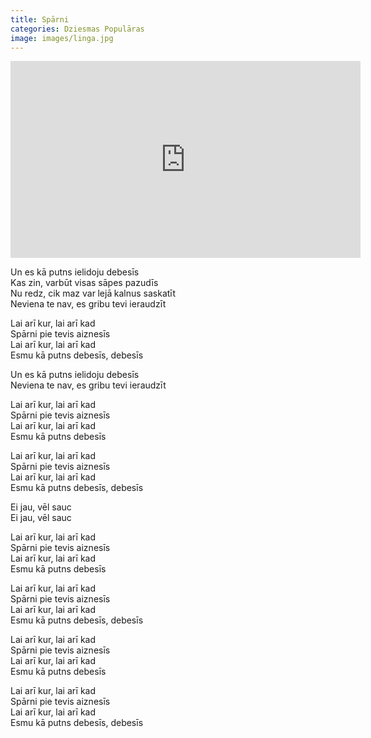 ```yaml
---
title: Spārni
categories: Dziesmas Populāras
image: images/linga.jpg
---
```

<iframe width="560" height="315" src="https://www.youtube.com/embed/kmV5gtKr9Uc?si=G5NzODic54pasXTj" title="YouTube video player" frameborder="0" allow="accelerometer; autoplay; clipboard-write; encrypted-media; gyroscope; picture-in-picture; web-share" referrerpolicy="strict-origin-when-cross-origin" allowfullscreen></iframe>

Un es kā putns ielidoju debesīs  
Kas zin, varbūt visas sāpes pazudīs  
Nu redz, cik maz var lejā kalnus saskatīt  
Neviena te nav, es gribu tevi ieraudzīt  
  
Lai arī kur, lai arī kad  
Spārni pie tevis aiznesīs  
Lai arī kur, lai arī kad  
Esmu kā putns debesīs, debesīs  
  
Un es kā putns ielidoju debesīs  
Neviena te nav, es gribu tevi ieraudzīt  
  
Lai arī kur, lai arī kad  
Spārni pie tevis aiznesīs  
Lai arī kur, lai arī kad  
Esmu kā putns debesīs  
  
Lai arī kur, lai arī kad  
Spārni pie tevis aiznesīs  
Lai arī kur, lai arī kad  
Esmu kā putns debesīs, debesīs  
  
Ei jau, vēl sauc  
Ei jau, vēl sauc  

Lai arī kur, lai arī kad  
Spārni pie tevis aiznesīs  
Lai arī kur, lai arī kad  
Esmu kā putns debesīs  
  
Lai arī kur, lai arī kad  
Spārni pie tevis aiznesīs  
Lai arī kur, lai arī kad  
Esmu kā putns debesīs, debesīs  
  
Lai arī kur, lai arī kad  
Spārni pie tevis aiznesīs  
Lai arī kur, lai arī kad  
Esmu kā putns debesīs  
  
Lai arī kur, lai arī kad  
Spārni pie tevis aiznesīs  
Lai arī kur, lai arī kad  
Esmu kā putns debesīs, debesīs